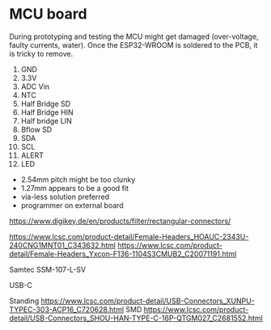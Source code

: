 
# MCU board

During prototyping and testing the MCU might get damaged (over-voltage, faulty currents, water).
Once the ESP32-WROOM is soldered to the PCB, it is tricky to remove.

1. GND
2. 3.3V
3. ADC Vin
4. NTC
5. Half Bridge SD
6. Half Bridge HIN
7. Half bridge LIN
8. Bflow SD
9. SDA
10. SCL
11. ALERT
12. LED


- 2.54mm pitch might be too clunky
- 1.27mm appears to be a good fit
- via-less solution preferred
- programmer on external board


https://www.digikey.de/en/products/filter/rectangular-connectors/


https://www.lcsc.com/product-detail/Female-Headers_HOAUC-2343U-240CNG1MNT01_C343632.html
https://www.lcsc.com/product-detail/Female-Headers_Yxcon-F136-1104S3CMUB2_C20071191.html

Samtec SSM-107-L-SV

USB-C

Standing https://www.lcsc.com/product-detail/USB-Connectors_XUNPU-TYPEC-303-ACP16_C720628.html
SMD https://www.lcsc.com/product-detail/USB-Connectors_SHOU-HAN-TYPE-C-16P-QTGM027_C2681552.html